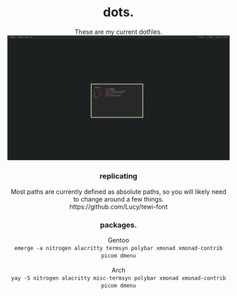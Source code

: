 <div align="center">
  <h1>dots.</h1>
These are my current dotfiles.
<img src="currentrice.png">
	<h3>replicating</h3>
Most paths are currently defined as absolute paths, so you will likely need to change around a few things. <br>
https://github.com/Lucy/tewi-font

### packages. <br>
Gentoo <br> `emerge -a nitrogen alacritty termsyn polybar xmonad xmonad-contrib picom dmenu` <br> <br>
Arch <br> `yay -S nitrogen alacritty misc-termsyn polybar xmonad xmonad-contrib picom dmenu`
</div>


